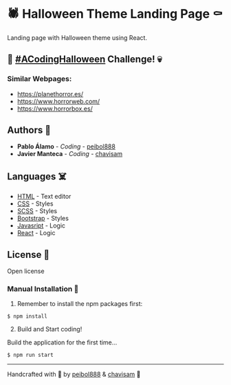 # 🕷️ Halloween Theme Landing Page ⚰️

Landing page with Halloween theme using React.

## 🎃 [#ACodingHalloween](https://www.eventbrite.com/e/a-coding-halloween-challenge-tickets-191279822097) Challenge! 💀

### Similar Webpages:

* https://planethorror.es/
* https://www.horrorweb.com/
* https://www.horrorbox.es/

## Authors 🤡

* **Pablo Álamo** - *Coding* - [peibol888](https://github.com/peibol888)
* **Javier Manteca** - *Coding* - [chavisam](https://github.com/chavisam)

## Languages ☠️

* [HTML](https://es.wikipedia.org/wiki/HTML5) - Text editor
* [CSS](https://developer.mozilla.org/es/docs/Web/CSS) - Styles
* [SCSS](https://sass-lang.com/) - Styles
* [Bootstrap](https://getbootstrap.com/) - Styles
* [Javasript](https://developer.mozilla.org/es/docs/Web/JavaScript) - Logic
* [React](https://es.reactjs.org/) - Logic

## License 👻

Open license

### Manual Installation 🧟

1) Remember to install the npm packages first:
```
$ npm install
```

2) Build and Start coding!

Build the application for the first time...

```
$ npm run start
```

---
Handcrafted with 🖤 by [peibol888](https://github.com/peibol888) & [chavisam](https://github.com/chavisam) 🧛
